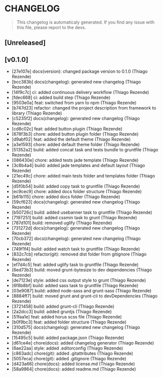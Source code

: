 # CHANGELOG
> This changelog is automaticaly generated.
> If you find any issue with this file, please report to the devs.

## [Unreleased]


## [v0.1.0]
 - [27e107e] docs(version): changed package version to 0.1.0 (Thiago Rezende)
 - [bcc383b] docs(changelog): generated new changelog (Thiago Rezende)
 - [14f9c7c] ci: added continuous delivery workflow (Thiago Rezende)
 - [fdec668] ci: added build step (Thiago Rezende)
 - [9503e0a] feat: switched from yarn to npm (Thiago Rezende)
 - [b747d23] refactor: changed the project description from framework to library (Thiago Rezende)
 - [c5235f2] docs(changelog): generated new changelog (Thiago Rezende)
 - [cd8c02c] feat: added button plugin (Thiago Rezende)
 - [678f3b3] chore: added button plugin folder (Thiago Rezende)
 - [d9abf02] feat: added the default theme (Thiago Rezende)
 - [a3e1593] chore: added default theme folder (Thiago Rezende)
 - [51352a2] build: added concat task and tests bundle to gruntfile (Thiago Rezende)
 - [086430e] chore: added tests jade template (Thiago Rezende)
 - [3c8b4a4] build: added jade templates and default layout (Thiago Rezende)
 - [21ec49c] chore: added main tests folder and templates folder (Thiago Rezende)
 - [d5f0b54] build: added copy task to gruntfile (Thiago Rezende)
 - [ec9cec9] chore: added docs folder structure (Thiago Rezende)
 - [b61b115] chore: added docs folder (Thiago Rezende)
 - [59cf623] docs(changelog): generated new changelog (Thiago Rezende)
 - [b50726c] build: added usebanner task to gruntfile (Thiago Rezende)
 - [7197251] build: added cssmin task to grunt (Thiago Rezende)
 - [787d101] build: removed uglify (Thiago Rezende)
 - [731272d] docs(changelog): generated new changelog (Thiago Rezende)
 - [70cb372] docs(changelog): generated new changelog (Thiago Rezende)
 - [749f1f4] build: added watch task to gruntfile (Thiago Rezende)
 - [832c7cb] refactor(git): removed dist folder from gitignore (Thiago Rezende)
 - [ef7d4c5] feat: added uglify task to gruntfile (Thiago Rezende)
 - [6ed73b3] build: moved grunt-bytesize to dev dependencies (Thiago Rezende)
 - [de7123e] style: added css output style to grunt (Thiago Rezende)
 - [6f8b8bf] build: added sass task to gruntfile (Thiago Rezende)
 - [03e9087] build: added node-sass and grunt-sass (Thiago Rezende)
 - [8884ff7] build: moved grunt and grunt-cli to devDependencies (Thiago Rezende)
 - [3721458] build: added grunt-cli (Thiago Rezende)
 - [2a2dcc3] build: added gruntjs (Thiago Rezende)
 - [51faa1e] feat: added horus scss file (Thiago Rezende)
 - [b0f9bc3] feat: added folder structure (Thiago Rezende)
 - [310d575] docs(changelog): generated new changelog (Thiago Rezende)
 - [15495c5] build: added package.json (Thiago Rezende)
 - [d61ce4e] chore(docs): added changelog generator (Thiago Rezende)
 - [6ae22aa] style: added .editorconfig (Thiago Rezende)
 - [c863adc] chore(git): added .gitattributes (Thiago Rezende)
 - [5057eca] chore(git): added .gitignore (Thiago Rezende)
 - [d423a66] chore(docs): added license.md (Thiago Rezende)
 - [58a9864] chore(docs): added readme.md (Thiago Rezende)


